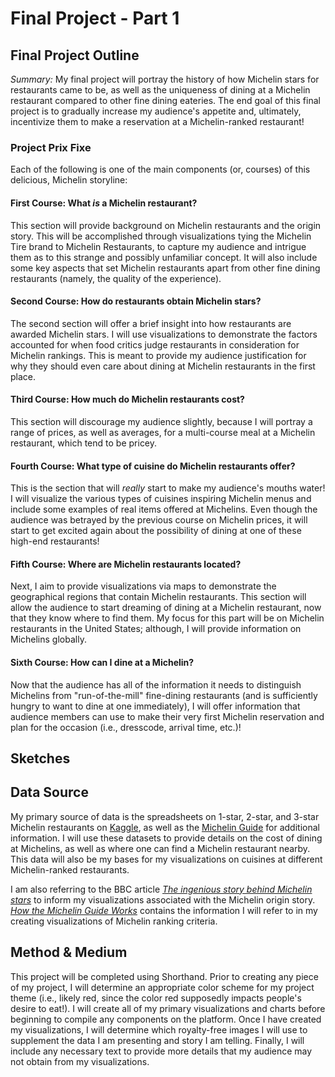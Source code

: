 # Final Project - Part 1
## Final Project Outline
*Summary:* My final project will portray the history of how Michelin stars for restaurants came to be, as well as the uniqueness of dining at a Michelin restaurant compared to other fine dining eateries. The end goal of this final project is to gradually increase my audience's appetite and, ultimately, incentivize them to make a reservation at a Michelin-ranked restaurant!
### Project Prix Fixe
Each of the following is one of the main components (or, courses) of this delicious, Michelin storyline:
#### First Course: What *is* a Michelin restaurant?
This section will provide background on Michelin restaurants and the origin story. This will be accomplished through visualizations tying the Michelin Tire brand to Michelin Restaurants, to capture my audience and intrigue them as to this strange and possibly unfamiliar concept. It will also include some key aspects that set Michelin restaurants apart from other fine dining restaurants (namely, the quality of the experience).
#### Second Course: How do restaurants obtain Michelin stars?
The second section will offer a brief insight into how restaurants are awarded Michelin stars. I will use visualizations to demonstrate the factors accounted for when food critics judge restaurants in consideration for Michelin rankings. This is meant to provide my audience justification for why they should even care about dining at Michelin restaurants in the first place.
#### Third Course: How much do Michelin restaurants cost?
This section will discourage my audience slightly, because I will portray a range of prices, as well as averages, for a multi-course meal at a Michelin restaurant, which tend to be pricey.
#### Fourth Course: What type of cuisine do Michelin restaurants offer?
This is the section that will *really* start to make my audience's mouths water! I will visualize the various types of cuisines inspiring Michelin menus and include some examples of real items offered at Michelins. Even though the audience was betrayed by the previous course on Michelin prices, it will start to get excited again about the possibility of dining at one of these high-end restaurants!
#### Fifth Course: Where are Michelin restaurants located?
Next, I aim to provide visualizations via maps to demonstrate the geographical regions that contain Michelin restaurants. This section will allow the audience to start dreaming of dining at a Michelin restaurant, now that they know where to find them. My focus for this part will be on Michelin restaurants in the United States; although, I will provide information on Michelins globally.
#### Sixth Course: How can I dine at a Michelin?
Now that the audience has all of the information it needs to distinguish Michelins from "run-of-the-mill" fine-dining restaurants (and is sufficiently hungry to want to dine at one immediately), I will offer information that audience members can use to make their very first Michelin reservation and plan for the occasion (i.e., dresscode, arrival time, etc.)!
## Sketches
## Data Source
My primary source of data is the spreadsheets on 1-star, 2-star, and 3-star Michelin restaurants on [Kaggle](https://www.kaggle.com/jackywang529/michelin-restaurants), as well as the [Michelin Guide](https://guide.michelin.com/en/restaurants) for additional information. I will use these datasets to provide details on the cost of dining at Michelins, as well as where one can find a Michelin restaurant nearby. This data will also be my bases for my visualizations on cuisines at different Michelin-ranked restaurants.

I am also referring to the BBC article [*The ingenious story behind Michelin stars*](https://www.bbc.com/travel/article/20181024-the-ingenious-story-behind-michelin-stars) to inform my visualizations associated with the Michelin origin story. [*How the Michelin Guide Works*](https://www.elitetraveler.com/features/how-the-michelin-guide-works) contains the information I will refer to in my creating visualizations of Michelin ranking criteria.
## Method & Medium
This project will be completed using Shorthand. Prior to creating any piece of my project, I will determine an appropriate color scheme for my project theme (i.e., likely red, since the color red supposedly impacts people's desire to eat!). I will create all of my primary visualizations and charts before beginning to compile any components on the platform. Once I have created my visualizations, I will determine which royalty-free images I will use to supplement the data I am presenting and story I am telling. Finally, I will include any necessary text to provide more details that my audience may not obtain from my visualizations.
